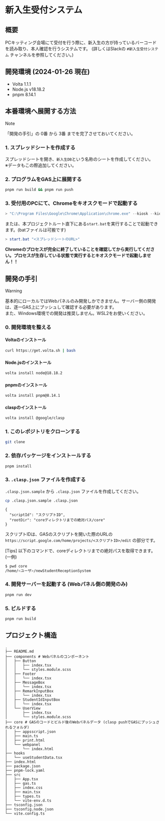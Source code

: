 # 新入生受付システム

## 概要
PCキッティング会場にて受付を行う際に、新入生の方が持っているバーコードを読み取り、本人確認を行うシステムです。
(詳しくはSlackの `#新入生受付システム` チャンネルを参照してください。)

## 開発環境 (2024-01-26 現在)
- Volta 1.1.1
- Node.js v18.18.2
- pnpm 8.14.1

## 本番環境へ展開する方法
> [!NOTE]
> 「開発の手引」の 0番 から 3番 までを完了させておいてください。

### 1. スプレッドシートを作成する
スプレッドシートを開き、`新入生DB`という名称のシートを作成してください。  
※データもこの際追加してください。

### 2. プログラムをGAS上に展開する
```bash
pnpm run build && pnpm run push
```

### 3. 受付用のPCにて、Chromeをキオスクモードで起動する
```ps1
> "C:\Program Files\Google\Chrome\Application\chrome.exe" --kiosk --kiosk-printing --disable-pinch "<スプレッドシートのURL>"
```

または、本プロジェクトルート直下にある`start.bat`を実行することで起動できます。(batファイルは可搬です)
```ps1
> start.bat "<スプレッドシートのURL>"
```
**Chromeのプロセスが完全に終了していることを確認してから実行してください。プロセスが生存している状態で実行するとキオスクモードで起動しません！！**

## 開発の手引
> [!WARNING]
> 基本的にローカルではWebパネルのみ開発しかできません。サーバー側の開発は、逐一GAS上にプッシュして確認する必要があります。  
> また、Windows環境での開発は推奨しません。WSL2をお使いください。

### 0. 開発環境を整える
#### Voltaのインストール
```bash
curl https://get.volta.sh | bash
```

#### Node.jsのインストール
```bash
volta install node@18.18.2
```

#### pnpmのインストール
```bash
volta install pnpm@8.14.1
```

#### claspのインストール
```bash
volta install @google/clasp
```

### 1. このレポジトリをクローンする
```bash
git clone
```

### 2. 依存パッケージをインストールする
```bash
pnpm install
```

### 3. `.clasp.json` ファイルを作成する
`.clasp.json.sample` から `.clasp.json` ファイルを作成してください。
```bash
cp .clasp.json.sample .clasp.json
```

```
{
  "scriptId": "スクリプトID",
  "rootDir": "coreディレクトリまでの絶対パス/core"
}
```

スクリプトIDは、GASのスクリプトを開いた際のURLの `https://script.google.com/home/projects/<スクリプトID>/edit` の部分です。

[Tips] 以下のコマンドで、coreディレクトリまでの絶対パスを取得できます。(一例)
```bash
$ pwd core
/home/<ユーザ>/newStudentReceptionSystem
```

### 4. 開発サーバーを起動する (Webパネル側の開発のみ)
```bash
pnpm run dev
```

### 5. ビルドする
```bash
pnpm run build
```

## プロジェクト構造
```
.
├── README.md
├── components # Webパネルのコンポーネント
│   ├── Button
│   │   ├── index.tsx
│   │   └── styles.module.scss
│   ├── Footer
│   │   └── index.tsx
│   ├── MessageBox
│   │   └── index.tsx
│   ├── RemarkInputBox
│   │   └── index.tsx
│   ├── StudentIdInputBox
│   │   └── index.tsx
│   └── UserView
│       ├── index.tsx
│       └── styles.module.scss
├── core # GASのコードとビルド後のWebパネルデータ (clasp pushでGASにプッシュされるフォルダ)
│   ├── appsscript.json
│   ├── main.ts
│   ├── print.html
│   └── webpanel
│       └── index.html
├── hooks
│   └── useStudentData.tsx
├── index.html
├── package.json
├── pnpm-lock.yaml
├── src
│   ├── App.tsx
│   ├── gas.ts
│   ├── index.css
│   ├── main.tsx
│   ├── types.ts
│   └── vite-env.d.ts
├── tsconfig.json
├── tsconfig.node.json
└── vite.config.ts
```

